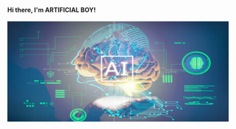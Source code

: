 #### Hi there, I'm ARTIFICIAL BOY!                       

<img align="right" alt="PIC" src="https://github.com/Artificial-Boy/Artificial-Boy/blob/main/images/Artificial-boy.jpg?raw=true" width="600" height="230" />
